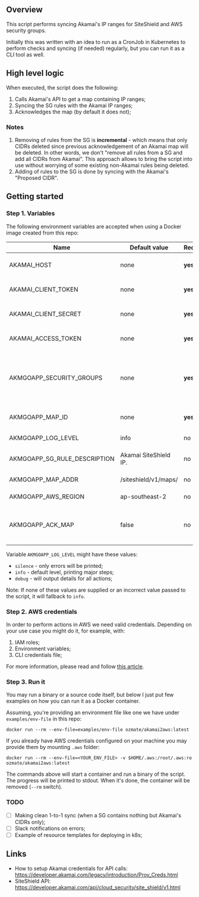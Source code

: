 ## Overview
This script performs syncing Akamai's IP ranges for SiteShield and AWS security groups.

Initially this was written with an idea to run as a CronJob in Kubernetes to perform checks and syncing (if needed) regularly, but you can run it as a CLI tool as well.

## High level logic
When executed, the script does the following:
1. Calls Akamai's API to get a map containing IP ranges;
2. Syncing the SG rules with the Akamai IP ranges;
3. Acknowledges the map (by default it does not);

### Notes
1. Removing of rules from the SG is **incremental** - which means that only CIDRs deleted since previous acknowledgement of an Akamai map will be deleted. In other words, we don't "remove all rules from a SG and add all CIDRs from Akamai". This approach allows to bring the script into use without worrying of some existing non-Akamai rules being deleted.
2. Adding of rules to the SG is done by syncing with the Akamai's "Proposed CIDR".

## Getting started
### Step 1. Variables
The following environment variables are accepted when using a Docker image created from this repo:

| Name | Default value | Required | Description |
|---|---|---|---|
|AKAMAI_HOST|none|**yes**|Used for Akamai's API calls|
|AKAMAI_CLIENT_TOKEN|none|**yes**|Used for Akamai's API calls|
|AKAMAI_CLIENT_SECRET|none|**yes**|Used for Akamai's API calls|
|AKAMAI_ACCESS_TOKEN|none|**yes**|Used for Akamai's API calls|
|AKMGOAPP_SECURITY_GROUPS|none|**yes**|A comma separated list of AWS security groups to sync with a map|
|AKMGOAPP_MAP_ID|none|**yes**|ID of an Akamai map to sync with|
|AKMGOAPP_LOG_LEVEL|info|no|A level of verbosity|
|AKMGOAPP_SG_RULE_DESCRIPTION|Akamai SiteShield IP.|no|Description for a security group rule|
|AKMGOAPP_MAP_ADDR|/siteshield/v1/maps/|no|Akamai's endpoint URL|
|AKMGOAPP_AWS_REGION|ap-southeast-2|no|AWS region to operate in|
|AKMGOAPP_ACK_MAP|false|no|If set to `true`, the map will be acknowledged after syncing|

Variable `AKMGOAPP_LOG_LEVEL` might have these values:
* `silence` - only errors will be printed;
* `info` - default level, printing major steps;
* `debug` - will output details for all actions;

Note: If none of these values are supplied or an incorrect value passed to the script, it will fallback to `info`.

### Step 2. AWS credentials
In order to perform actions in AWS we need valid credentials.
Depending on your use case you might do it, for example, with:
1. IAM roles;
2. Environment variables;
3. CLI credentials file;

For more information, please read and follow [this article](https://docs.aws.amazon.com/cli/latest/userguide/cli-chap-configure.html).

### Step 3. Run it
You may run a binary or a source code itself, but below I just put few examples on how you can run it as a Docker container.

Assuming, you're providing an environment file like one we have under `examples/env-file` in this repo:
```
docker run --rm --env-file=examples/env-file ozmate/akamai2aws:latest
```
If you already have AWS credentials configured on your machine you may provide them by mounting `.aws` folder:

```
docker run --rm --env-file=<YOUR_ENV_FILE> -v $HOME/.aws:/root/.aws:ro ozmate/akamai2aws:latest
```

The commands above will start a container and run a binary of the script. The progress will be printed to stdout. When it's done, the container will be removed (`--rm` switch).

### TODO
- [ ] Making clean 1-to-1 sync (when a SG contains nothing but Akamai's CIDRs only);
- [ ] Slack notifications on errors;
- [ ] Example of resource templates for deploying in k8s;

## Links
* How to setup Akamai credentials for API calls: https://developer.akamai.com/legacy/introduction/Prov_Creds.html
* SiteShield API: https://developer.akamai.com/api/cloud_security/site_shield/v1.html
